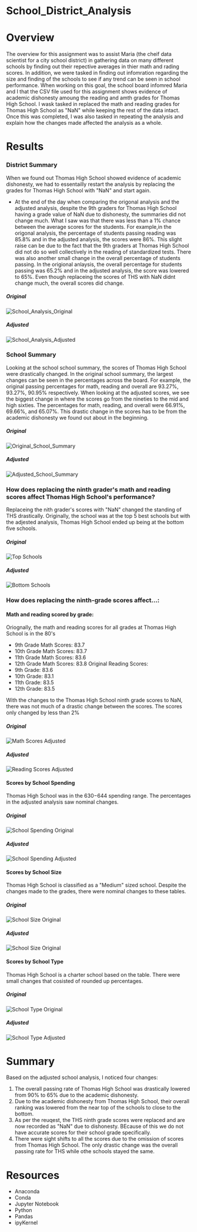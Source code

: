 # School_District_Analysis

# Overview
  The overview for this assignment was to assist Maria (the cheif data scientist for a city school district) in gathering data on many different schools by finding out their repective averages in thier math and rading scores. In addition, we were tasked in finding out infomration regarding the size and finding of the schools to see if any trend can be seen in school performance. 
  When working on this goal, the school board infomred Maria and I that the CSV file used for this assignment shows evidence of academic dishonesty amoung the reading and amth grades for Thomas High School. I wask tasked in replaced the math and reading grades for Thomas High School as "NaN" while keeping the rest of the data intact. Once this was completed, I was also tasked in repeating the analysis and explain how the changes made affected the analysis as a whole.


# Results
### District Summary
  When we found out Thomas High School showed evidence of academic dishonesty, we had to essentailly restart the analysis by replacing the grades for Thomas High School with "NaN" and start again. 
  - At the end of the day when comparing the origonal analysis and the adjusted analysis, despite the 9th graders for Thomas High School having a grade value of NaN due to dishonesty, the summaries did not change much. What I saw was that there was less than a 1% chance between the average scores for the students. For example,in the origonal analysis, the percentage of students passing reading was 85.8% and in the adjusted analysis, the scores were 86%. This slight raise can be due to the fact that the 9th graders at Thomas High School did not do so well collectively in the reading of standardized tests. There was also another small change in the overall percentage of students passing. In the origional anlaysis, the overall percentage for students passing was 65.2% and in the adjusted analysis, the score was lowered to 65%. Even though replaceing the scores of THS with NaN didnt change much, the overall scores did change. 

##### Original 
![School_Analysis_Original](./School_District_Analysis/Resources/School_Analysis_Original.png)

##### Adjusted
![School_Analysis_Adjusted](./School_District_Analysis/Resources/School_Analysis_Adjusted.png)

### School Summary 
  Looking at the school school summary, the scores of Thomas High School were drastically changed. In the original school summary, the largest changes can be seen in the percentages across the board. For example, the original passing percentages for math, reading and overall are 93.27%, 93.27%, 90.95% respectively. When looking at the adjusted scores, we see the biggest change in where the scores go from the nineties to the mid and high sixties. The percentages for math, reading, and overall were 66.91%, 69.66%, and 65.07%. This drastic change in the scores has to be from the academic dishonesty we found out about in the beginning. 


##### Original 
![Original_School_Summary](./School_District_Analysis/Resources/Original_School_Summary.png)

##### Adjusted 
![Adjusted_School_Summary](./School_District_Analysis/Resources/Adjusted_School_Summary.png)

### How does replacing the ninth grader's math and reading scores affect Thomas High School's performance?
  Replaceing the nith grader's scores with "NaN" changed the standing of THS drastically. Originally, the school was at the top 5 best schools but with the adjested analysis, Thomas High School ended up being at the bottom five schools. 
  
##### Original
![Top Schools](./School_District_Analysis/Resources/Top_Schools_Original.png)

##### Adjusted
![Bottom Schools](./School_District_Analysis/Resources/Bottom_Schools_Adjusted.png)

### How does replacing the ninth-grade scores affect...:

#### Math and reading scored by grade:
 Oriognally, the math and reading scores for all grades at Thomas High School is in the 80's
  - 9th Grade Math Scores: 83.7
  - 10th Grade Math Scores: 83.7
  - 11th Grade Math Scores: 83.6
  - 12th Grade Math Scores: 83.8
Original Reading Scores:
  - 9th Grade: 83.6
  - 10th Grade: 83.1
  - 11th Grade: 83.5
  - 12th Grade: 83.5

With the changes to the Thomas High School ninth grade scores to NaN, there was not much of a drastic change between the scores. The scores only changed by less than 2%

##### Original
![Math Scores Adjusted](./School_District_Analysis/Math_Scores_Adjusted.png)

##### Adjusted
![Reading Scores Adjusted](./School_District_Analysis/Reading_Scores_Adjusted.png)

#### Scores by School Spending 
  Thomas High School was in the $630-$644 spending range. The percentages in the adjusted analysis saw nominal changes.

##### Original
![School Spending Original](./School_District_Analysis/School_Spending_Original.png)

##### Adjusted 
![School Spending Adjusted](./School_District_Analysis/School_Spending_Adjusted.png)

#### Scores by School Size
  Thomas High School is classified as a "Medium" sized school. Despite the changes made to the grades, there were nominal changes to these tables.

##### Original
![School Size Original](./School_District_Analysis/School_Size_Original.png)

##### Adjusted 
![School Size Original](./School_District_Analysis/School_Size_Adjusted.png)

#### Scores by School Type
  Thomas High School is a charter school based on the table. There were small changes that cosisted of rounded up percentages.
  
##### Original
![School Type Original](./School_District_Analysis/School_Type_Original.png)

##### Adjusted
![School Type Adjusted](./School_District_Analysis/School_Type_Adjusted.png)

# Summary 
Based on the adjusted school analysis, I noticed four changes:
1. The overall passing rate of Thomas High School was drastically lowered from 90% to 65% due to the academic dishonesty.
2. Due to the academic dishonesty from Thomas High School, their overall ranking was lowered from the near top of the schools to close to the bottom.
3. As per the reuqest, the THS ninth grade scores were replaced and are now recorded as "NaN" due to dishonesty. BEcause of this we do not have accurate scores for their school grade specifically.
4. There were sight shifts to all the scores due to the omission of scores from Thomas High School. The only drastic change was the overall passing rate for THS while othe schools stayed the same.

# Resources 
- Anaconda
- Conda
- Jupyter Notebook
- Python
- Pandas
- ipyKernel
